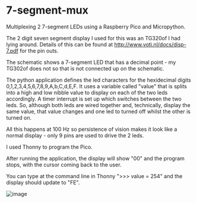 # 7-segment-mux
Multiplexing 2 7-segment LEDs using a Raspberry Pico and Micropython.

The 2 digit seven segment display I used for this was an TG320of I had lying around.  Details of this can be found at http://www.voti.nl/docs/disp-7.pdf for the pin outs.

The schematic shows a 7-segment LED that has a decimal point - my TG302of does not so that is not connected up on the schematic.

The python application defines the led characters for the hexidecimal digits 0,1,2,3,4,5,6,7,8,9,A,b,C,d,E,F.  It uses a variable called "value" that is splits into a high and low nibble value to display on each of the two leds accordingly.  A timer interrupt is set up which switches between the two leds.  So, although both leds are wired together and, technically, display the same value, that value changes and one led to turned off whilst the other is turned on.

All this happens at 100 Hz so persistence of vision makes it look like a normal display - only 9 pins are used to drive the 2 leds.

I used Thonny to program the Pico.

After running the application, the display will show "00" and the program stops, with the cursor coming back to the user.

You can type at the command line in Thonny ">>> value = 254" and the display should update to "FE".

![image](https://user-images.githubusercontent.com/7780248/139576426-2f0203e9-4aeb-4d17-896c-d14298622b81.png)
